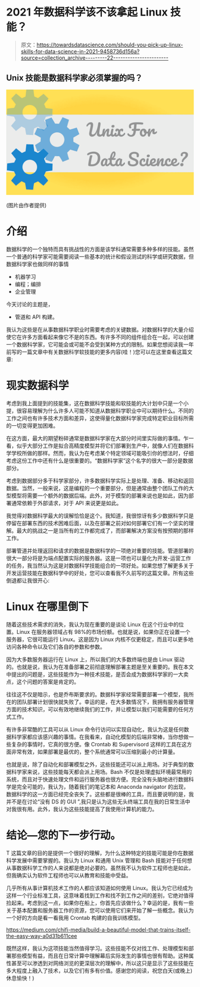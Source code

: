 # 2021 年数据科学该不该拿起 Linux 技能？

> 原文：<https://towardsdatascience.com/should-you-pick-up-linux-skills-for-data-science-in-2021-9458736d156a?source=collection_archive---------22----------------------->

## Unix 技能是数据科学家必须掌握的吗？

![](img/d7c0140c96a4c9c8ea6d5399854b2fbd.png)

(图片由作者提供)

# 介绍

数据科学的一个独特而具有挑战性的方面是该学科通常需要多种多样的技能。虽然一个普通的科学家可能需要阅读一些基本的统计和假设测试的科学或研究数据，但数据科学家也做同样的事情

*   机器学习
*   编程；编排
*   企业管理

今天讨论的主题是，

*   管道和 API 构建。

我认为这些是在从事数据科学职业时需要考虑的关键数据。对数据科学的大量介绍使它在许多方面看起来像它不是的东西。有许多不同的组件组合在一起，可以创建一个数据科学家，它可能会或可能不会受到某种方式的限制。如果您想阅读我一年前写的一篇文章中有关数据科学软技能的更多内容(哇！)您可以在这里查看这篇文章:

</the-unspoken-data-science-soft-skills-cc836d51b73d>  

# 现实数据科学

考虑到我上面提到的技能集，这在数据科学技能和软技能的大计划中只是一个小提，很容易理解为什么许多人可能不知道从数据科学职业中可以期待什么。不同的工作之间也有许多技术方面和差异，这使得量化数据科学家完成特定职业目标所需的一切变得更加困难。

在这方面，最大的期望粉碎通常是数据科学家在大部分时间里实际做的事情。乍一看，似乎大部分工作是拟合高精度模型并将它们部署到生产中，就像人们在数据科学学校所做的那样。然而，我认为在考虑某个特定领域可能吸引你的想法时，仔细考虑这份工作中还有什么是很重要的。“数据科学家”这个名字的很大一部分是数据部分。

考虑到数据部分多于科学家部分，许多数据科学实际上是处理、准备、移动和返回数据。当然，一般来说，这是编程的一个重要部分，但是通常由整个团队工作的大型模型将需要一个额外的数据后端。此外，对于模型的部署来说也是如此，因为部署通常依赖于外部请求，对于 API 来说更是如此。

我觉得对数据科学最大的误解恰恰是这个。我知道，我很惊讶有多少数据科学只是停留在部署东西的技术困难后面，以及在部署之前对如何部署它们有一个坚实的理解。最大的挑战之一是当所有的工作都完成了，而部署解决方案没有按预期的那样工作。

部署管道并处理返回和请求的数据是数据科学的一项绝对重要的技能。管道部署的很大一部分将是为端点配置实际的服务器。这是一项也可以量化为开发-运营工作的任务，我当然认为这是对数据科学技能组合的一项好处。如果您想了解更多关于开发运营技能在数据科学中的好处，您可以查看我不久前写的这篇文章。所有这些倒退都让我很开心:

</the-benefits-of-dev-ops-skills-in-data-science-fa0a30aade85>  

# Linux 在哪里倒下

随着这些技术需求的消失，我认为现在重要的是谈论 Linux 在这个行业中的位置。Linux 在服务器领域占有 98%的市场份额。也就是说，如果你正在设置一个服务器，它很可能运行 Linux。这是因为 Linux 内核不仅更稳定，而且可以更多地访问各种命令以及它们各自的参数和参数。

因为大多数服务器运行在 Linux 上，所以我们的大多数终端也是由 Linux 驱动的。也就是说，我认为在准备部署之前彻底理解部署主题是至关重要的。我在本文中提出的问题是，这些技能作为一种技术技能，是否会成为数据科学家的一大卖点，这个问题的答案是肯定的。

往往这不仅是暗示，也是乔布斯要求的。数据科学家经常需要部署一个模型，我所在的团队部署计划很快就失败了。幸运的是，在大多数情况下，我拥有服务器管理方面的技术知识，可以有效地继续我们的工作，并让模型以我们可能需要的任何方式工作。

有许多非常酷的工具可以从 Linux 命令行访问以实现自动化，我认为这是任何数据科学家都应该感兴趣的事情。在我看来，自动化模型的后端非常棒，当你想做一些复杂的事情时，它真的很方便。像 Crontab 和 Supervisord 这样的工具在这方面非常有效，如果部署是最优的，整个系统通常可以压缩到最小的计算量。

也就是说，除了自动化和部署模型之外，这些技能还可以派上用场。对于典型的数据科学家来说，这些技能每天都会派上用场。Bash 不仅是处理虚拟环境最常用的系统，而且对于快速处理文件和运行服务器也很方便。完全没有头脑地进行数据科学是完全可能的，我认为，随着我们的笔记本和 Anaconda navigator 的出现，数据科学的这一方面已经完全丧失了。这些都是很棒的工具，而且要说明的是，我并不是在讨论“没有 DS 的 GUI ”,我只是认为这些无头终端工具在我的日常生活中对我很有用。此外，我认为这些技能提高了我使用计算机的能力。

# 结论—您的下一步行动。

T 这篇文章的目的是提供一个很好的理解，为什么这种特定的技能可能是你在数据科学发展中需要掌握的。我认为 Linux 和通用 Unix 管理和 Bash 技能对于任何想从事数据科学工作的人来说都是绝对必要的。虽然我不认为软件工程师也是如此，但我确实认为软件工程师也可以从教育和技能中受益。

几乎所有从事计算机技术工作的人都应该知道如何使用 Linux。我认为它已经成为这样一个行业标准工具，这意味着找到工作和找不到工作之间的差别，它绝对值得捡起来。考虑到这一点，如果你在船上，你首先应该做什么？幸运的是，我有一些关于基本配置和服务器工作的资源，您可以使用它们来开始了解一些概念。我认为一个好的方向是看一看我用 Crontab 构建的自我训练模型。

<https://medium.com/chifi-media/build-a-beautiful-model-that-trains-itself-the-easy-way-a0d31b611cee>  

既然这样，我认为这项技能当然值得学习。这些技能不仅对找工作、处理模型和部署那些模型有益，而且在日常计算中理解幕后实际发生的事情也很有帮助。这种属性甚至可以渗透到对网络浏览的更深层次的理解中，所以这只是显示了这些技能在多大程度上融入了技术，以及它们有多有价值。感谢您的阅读，祝您白天(或晚上)休息愉快！)